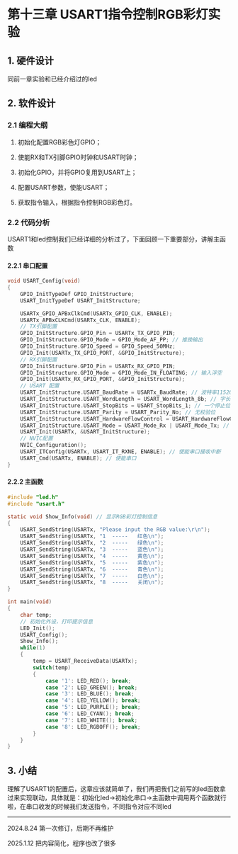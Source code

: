 # 第十三章 USART1指令控制RGB彩灯实验

## 1. 硬件设计

同前一章实验和已经介绍过的led

## 2. 软件设计

### 2.1 编程大纲

1. 初始化配置RGB彩色灯GPIO；

2. 使能RX和TX引脚GPIO时钟和USART时钟；

3. 初始化GPIO，并将GPIO复用到USART上；

4. 配置USART参数，使能USART；

5. 获取指令输入，根据指令控制RGB彩色灯。

### 2.2 代码分析

USART1和led控制我们已经详细的分析过了，下面回顾一下重要部分，讲解主函数

#### 2.2.1 串口配置

```c
void USART_Config(void)
{
    GPIO_InitTypeDef GPIO_InitStructure;
    USART_InitTypeDef USART_InitStructure;

    USARTx_GPIO_APBxClkCmd(USARTx_GPIO_CLK, ENABLE);
    USARTx_APBxCLKCmd(USARTx_CLK, ENABLE);
    // TX引脚配置
    GPIO_InitStructure.GPIO_Pin = USARTx_TX_GPIO_PIN;
    GPIO_InitStructure.GPIO_Mode = GPIO_Mode_AF_PP; // 推挽输出
    GPIO_InitStructure.GPIO_Speed = GPIO_Speed_50MHz;
    GPIO_Init(USARTx_TX_GPIO_PORT, &GPIO_InitStructure);
    // RX引脚配置
    GPIO_InitStructure.GPIO_Pin = USARTx_RX_GPIO_PIN;
    GPIO_InitStructure.GPIO_Mode = GPIO_Mode_IN_FLOATING; // 输入浮空
    GPIO_Init(USARTx_RX_GPIO_PORT, &GPIO_InitStructure);
    // USART 配置
    USART_InitStructure.USART_BaudRate = USARTx_BaudRate; // 波特率115200
    USART_InitStructure.USART_WordLength = USART_WordLength_8b; // 字长8位数据
    USART_InitStructure.USART_StopBits = USART_StopBits_1; // 一个停止位
    USART_InitStructure.USART_Parity = USART_Parity_No; // 无校验位
    USART_InitStructure.USART_HardwareFlowControl = USART_HardwareFlowControl_None; // 无硬件流控
    USART_InitStructure.USART_Mode = USART_Mode_Rx | USART_Mode_Tx; // 收发模式
    USART_Init(USARTx, &USART_InitStructure);
    // NVIC配置
    NVIC_Configuration();
    USART_ITConfig(USARTx, USART_IT_RXNE, ENABLE); // 使能串口接收中断
    USART_Cmd(USARTx, ENABLE); // 使能串口
}
```

#### 2.2.2 主函数

```c
#include "led.h"
#include "usart.h"

static void Show_Info(void) // 显示RGB彩灯控制信息
{
    USART_SendString(USARTx, "Please input the RGB value:\r\n");
    USART_SendString(USARTx, "1  -----   红色\n");
    USART_SendString(USARTx, "2  -----   绿色\n");
    USART_SendString(USARTx, "3  -----   蓝色\n");
    USART_SendString(USARTx, "4  -----   黄色\n");
    USART_SendString(USARTx, "5  -----   紫色\n");
    USART_SendString(USARTx, "6  -----   青色\n");
    USART_SendString(USARTx, "7  -----   白色\n");
    USART_SendString(USARTx, "8  -----   关闭\n");
}

int main(void)
{
    char temp;
    // 初始化外设，打印提示信息
    LED_Init();
    USART_Config();
    Show_Info();
    while(1)
    {
        temp = USART_ReceiveData(USARTx);
        switch(temp)
        {
            case '1': LED_RED(); break;
            case '2': LED_GREEN(); break;
            case '3': LED_BLUE(); break;
            case '4': LED_YELLOW(); break;
            case '5': LED_PURPLE(); break;
            case '6': LED_CYAN(); break;
            case '7': LED_WHITE(); break;
            case '8': LED_RGBOFF(); break;
        }
    }
}
```

## 3. 小结

理解了USART1的配置后，这章应该就简单了，我们再把我们之前写的led函数拿过来实现联动，具体就是：初始化led->初始化串口->主函数中调用两个函数就行啦，在串口收发的时候我们发送指令，不同指令对应不同led

---

2024.8.24 第一次修订，后期不再维护

2025.1.12 把内容简化，程序也改了很多
